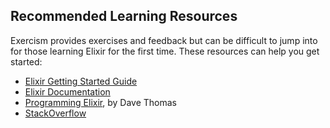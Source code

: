 ## Recommended Learning Resources

Exercism provides exercises and feedback but can be difficult to jump into for those learning Elixir for the first time. These resources can help you get started:

* [Elixir Getting Started Guide](http://elixir-lang.org/getting_started/1.html)
* [Elixir Documentation](http://elixir-lang.org/docs/stable/elixir/)
* [Programming Elixir](http://pragprog.com/book/elixir/programming-elixir), by Dave Thomas
* [StackOverflow](http://stackoverflow.com/questions/tagged/elixir)
